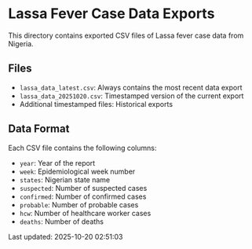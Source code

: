 # Lassa Fever Case Data Exports

This directory contains exported CSV files of Lassa fever case data from Nigeria.

## Files

- `lassa_data_latest.csv`: Always contains the most recent data export
- `lassa_data_20251020.csv`: Timestamped version of the current export
- Additional timestamped files: Historical exports

## Data Format

Each CSV file contains the following columns:
- `year`: Year of the report
- `week`: Epidemiological week number
- `states`: Nigerian state name
- `suspected`: Number of suspected cases
- `confirmed`: Number of confirmed cases
- `probable`: Number of probable cases
- `hcw`: Number of healthcare worker cases
- `deaths`: Number of deaths

Last updated: 2025-10-20 02:51:03
